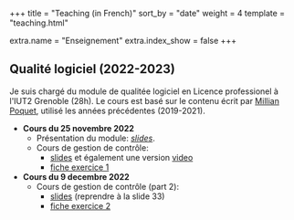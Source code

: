 +++
title = "Teaching (in French)"
sort_by = "date"
weight = 4
template = "teaching.html"

extra.name = "Enseignement"
extra.index_show = false
+++


## Qualité logiciel (2022-2023)

Je suis chargé du module de qualitée logiciel en Licence professionel à l'IUT2 Grenoble (28h).
Le cours est basé sur le contenu écrit par [Millian Poquet](https://mpoquet.github.io/teaching.html#software-quality-2019-2021), utilisé les années précédentes (2019-2021).

   - **Cours du 25 novembre 2022**
      - Présentation du module: *[slides](/files/teaching/2022-software-quality/software-quality-intro.pdf)*.
      - Cours de gestion de contrôle:
        - [slides](https://mpoquet.github.io/_downloads/a588a6355c4a60fdfa678ef830f1dccc/slides-version-control.pdf) et également une version [video](https://www.youtube.com/playlist?list=PLX8t_yeFhVAkUciuUvmB77jIV826dLBRr)
        - [fiche exercice 1](/files/teaching/2022-software-quality/1-getting-started.pdf)
   - **Cours du 9 decembre 2022**
      - Cours de gestion de contrôle (part 2):
        - [slides](https://mpoquet.github.io/_downloads/a588a6355c4a60fdfa678ef830f1dccc/slides-version-control.pdf) (reprendre à la slide 33)
        - [fiche exercice 2](/files/teaching/2022-software-quality/2-branches-and-conflicts.pdf)
